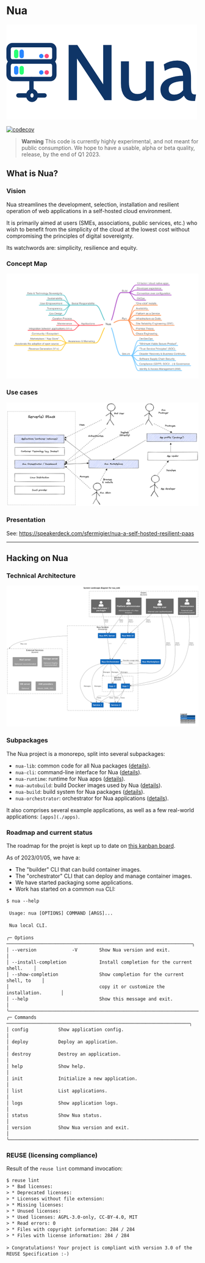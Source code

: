 # Nua

<img src="./doc/assets/logo.png" alt="logo nua">

[![codecov](https://codecov.io/github/abilian/nua/branch/main/graph/badge.svg?token=0PCZNVDRE8)](https://codecov.io/github/abilian/nua)

> **Warning**
> This code is currently highly experimental, and not meant for public consumption.
> We hope to have a usable, alpha or beta quality, release, by the end of Q1 2023.

## What is Nua?

### Vision

Nua streamlines the development, selection, installation and resilient operation of web applications in a self-hosted cloud environment.

It is primarily aimed at users (SMEs, associations, public services, etc.) who wish to benefit from the simplicity of the cloud at the lowest cost without compromising the principles of digital sovereignty.

Its watchwords are: simplicity, resilience and equity.

### Concept Map

<img src="./doc/src/diagrams/mindmaps/Nua Concept Map.png" alt="concept map">

### Use cases

<img src="./doc/src/diagrams/others/Nua use cases.png" alt="use cases">

### Presentation

See: <https://speakerdeck.com/sfermigier/nua-a-self-hosted-resilient-paas>

----

## Hacking on Nua

### Technical Architecture

<img src="./doc/src/diagrams/c4/level1.png" alt="architecture">

### Subpackages

The Nua project is a monorepo, split into several subpackages:

- `nua-lib`: common code for all Nua packages ([details](./nua-lib/README.md)).
- `nua-cli`: command-line interface for Nua  ([details](./nua-cli/README.md)).
- `nua-runtime`: runtime for Nua apps  ([details](./nua-runtime/README.md)).
- `nua-autobuild`: build Docker images used by Nua  ([details](./nua-autobuild/README.md)).
- `nua-build`: build system for Nua packages  ([details](./nua-build/README.md)).
- `nua-orchestrator`: orchestrator for Nua applications  ([details](./nua-orchestrator/README.md)).

It also comprises several example applications, as well as a few real-world applications: `[apps](./apps)`.

### Roadmap and current status

The roadmap for the projet is kept up to date on [this kanban board](https://github.com/abilian/nua/projects/1).

As of 2023/01/05, we have a:

- The "builder" CLI that can build container images.
- The "orchestrator" CLI that can deploy and manage container images.
- We have started packaging some applications.
- Work has started on a common `nua` CLI:

```
$ nua --help

 Usage: nua [OPTIONS] COMMAND [ARGS]...

 Nua local CLI.

╭─ Options ────────────────────────────────────────────────────────────────────╮
│ --version             -V        Show Nua version and exit.                   │
│ --install-completion            Install completion for the current shell.    │
│ --show-completion               Show completion for the current shell, to    │
│                                 copy it or customize the installation.       │
│ --help                          Show this message and exit.                  │
╰──────────────────────────────────────────────────────────────────────────────╯
╭─ Commands ───────────────────────────────────────────────────────────────────╮
│ config           Show application config.                                    │
│ deploy           Deploy an application.                                      │
│ destroy          Destroy an application.                                     │
│ help             Show help.                                                  │
│ init             Initialize a new application.                               │
│ list             List applications.                                          │
│ logs             Show application logs.                                      │
│ status           Show Nua status.                                            │
│ version          Show Nua version and exit.                                  │
╰──────────────────────────────────────────────────────────────────────────────╯
```

### REUSE (licensing compliance)

Result of the `reuse lint` command invocation:

```
$ reuse lint
> * Bad licenses:
> * Deprecated licenses:
> * Licenses without file extension:
> * Missing licenses:
> * Unused licenses:
> * Used licenses: AGPL-3.0-only, CC-BY-4.0, MIT
> * Read errors: 0
> * Files with copyright information: 284 / 284
> * Files with license information: 284 / 284

> Congratulations! Your project is compliant with version 3.0 of the REUSE Specification :-)
```
